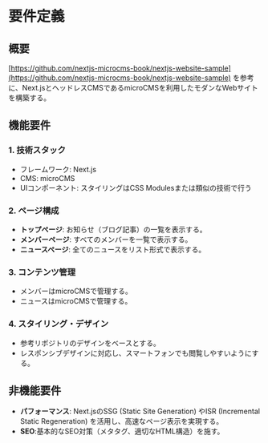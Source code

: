 
# 要件定義

## 概要

[https://github.com/nextjs-microcms-book/nextjs-website-sample](https://github.com/nextjs-microcms-book/nextjs-website-sample) を参考に、Next.jsとヘッドレスCMSであるmicroCMSを利用したモダンなWebサイトを構築する。

## 機能要件

### 1. 技術スタック

-   フレームワーク: Next.js
-   CMS: microCMS
-   UIコンポーネント: スタイリングはCSS Modulesまたは類似の技術で行う

### 2. ページ構成

-   **トップページ**: お知らせ（ブログ記事）の一覧を表示する。
-   **メンバーページ**: すべてのメンバーを一覧で表示する。
-   **ニュースページ**: 全てのニュースをリスト形式で表示する。

### 3. コンテンツ管理

-   メンバーはmicroCMSで管理する。
-   ニュースはmicroCMSで管理する。

### 4. スタイリング・デザイン

-   参考リポジトリのデザインをベースとする。
-   レスポンシブデザインに対応し、スマートフォンでも閲覧しやすいようにする。

## 非機能要件

-   **パフォーマンス**: Next.jsのSSG (Static Site Generation) やISR (Incremental Static Regeneration) を活用し、高速なページ表示を実現する。
-   **SEO**:基本的なSEO対策（メタタグ、適切なHTML構造）を施す。
